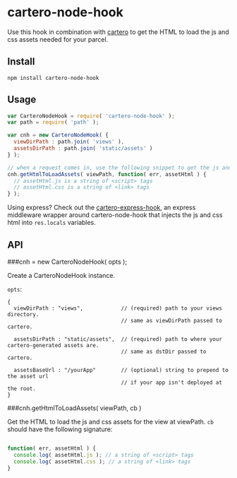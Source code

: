 cartero-node-hook
=================

Use this hook in combination with [cartero](https://github.com/rotundasoftware/cartero) to get the HTML to load the js and css assets needed for your parcel.

## Install
`npm install cartero-node-hook`

## Usage

```javascript
var CarteroNodeHook = require( 'cartero-node-hook' );
var path = require( 'path' );

var cnh = new CarteroNodeHook( {
  viewDirPath : path.join( 'views' ),
  assetsDirPath : path.join( 'static/assets' )
} );

// when a request comes in, use the following snippet to get the js and css html to inject into the page
cnh.getHtmlToLoadAssets( viewPath, function( err, assetHtml ) {
  // assetHtml.js is a string of <script> tags
  // assetHtml.css is a string of <link> tags
} );
```

Using express? Check out the [cartero-express-hook](https://github.com/rotundasoftware/cartero-express-hook), an express middleware wrapper around cartero-node-hook that injects the js and css html into `res.locals` variables.

## API

###cnh = new CarteroNodeHook( opts );

Create a CarteroNodeHook instance.

`opts`:

```
{
  viewDirPath : "views",            // (required) path to your views directory.
                                    // same as viewDirPath passed to cartero.
  
  assetsDirPath : "static/assets",  // (required) path to where your cartero-generated assets are.
                                    // same as dstDir passed to cartero.

  assetsBaseUrl : "/yourApp"        // (optional) string to prepend to the asset url
                                    // if your app isn't deployed at the root.
}
```

###cnh.getHtmlToLoadAssets( viewPath, cb )

Get the HTML to load the js and css assets for the view at viewPath. `cb` should have the following signature:

```javascript

function( err, assetHtml ) {
  console.log( assetHtml.js ); // a string of <script> tags
  console.log( assetHtml.css ); // a string of <link> tags
}
```
  
